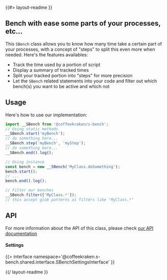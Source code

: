 <!-- 
/**
 * @name            README
 * @namespace       doc
 * @type            Markdown
 * @platform        md
 * @status          stable
 * @menu            Documentation           /doc/readme
 *
 * @since           2.0.0
 * @author    Olivier Bossel <olivier.bossel@gmail.com> (https://coffeekraken.io)
 */
-->

{{#> layout-readme }}

## Bench with ease some parts of your processes, etc...

This `SBench` class allows you to know how many time take a certain part of your processes, with a concept of "steps" to split this even more when needed. Here's the features availables:

- Track the time used by a portion of script
- Display a summary of tracked times
- Split your tracked portion into "steps" for more precision
- Let the `SBench` related statements into your code and filter out which bench(s) you want to be active and which not

## Usage

Here's how to use our implementation:

```js
import __SBench from '@coffeekraken/s-bench';
// Using static methods
__SBench.start('myBench');
// do something here...
__SBench.step('myBench', 'myStep');
// do something more...
__SBench.end().log();

// Using instance
const bench = new __SBench('MyClass.doSomething');
bench.start();
// ...
bench.end().log();

// Filter our benches
__SBench.filter(['MyClass.*']);
// this accept glob patterns as filters like "MyClass.*"
```

## API

For more information about the API of this class, please check [our API documentation](/api/@coffeekraken.s-bench.shared.SBench)

#### Settings

{{> interface namespace='@coffeekraken.s-bench.shared.interface.SBenchSettingsInterface' }}

{{/ layout-readme }}